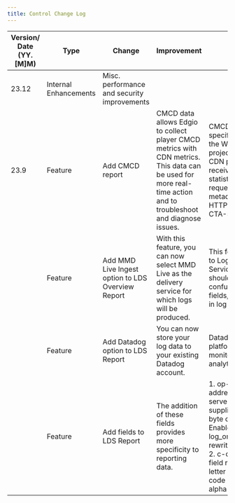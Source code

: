```yaml
---
title: Control Change Log
---
```


|Version/ Date (YY.[M]M)	|Type	|Change	|Improvement	|Details	|Category|
|---|---|---|---|---|---|
|23.12	|Internal Enhancements	|Misc. performance and security improvements|||	 	 	Misc.|
|23.9	|Feature	|Add CMCD report	|CMCD data allows Edgio to collect player CMCD metrics with CDN metrics. This data can be used for more real-time action and to troubleshoot and diagnose issues.|CMCD is a specification from the WAVE standards project that allows CDN providers to receive player statistics and the requesting object metadata in each HTTP request. See CTA-5004.|Reports|
|| 	Feature	|Add MMD Live Ingest option to LDS Overview Report	|With this feature, you can now select MMD Live as the delivery service for which logs will be produced.	|This feature applies to Log Delivery Service, which should not be confused with log file fields, which appear in log files.	|Reports|
|| 	Feature	|Add Datadog option to LDS Report	|You can now store your log data to your existing Datadog account.	|Datadog is a cloud platform for monitoring and analytics.	|Reports|
|| 	Feature	|Add fields to LDS Report	|The addition of these fields provides more specificity to reporting data. | 1. op-id - The IP address of the origin server which supplied the first byte of the response. Enabled via log_origin_ip_address rewrite option. <br /> 2. c-country - This field returns the two-letter ISO country code (ISO 3166-1 alpha-2).|Reports|

